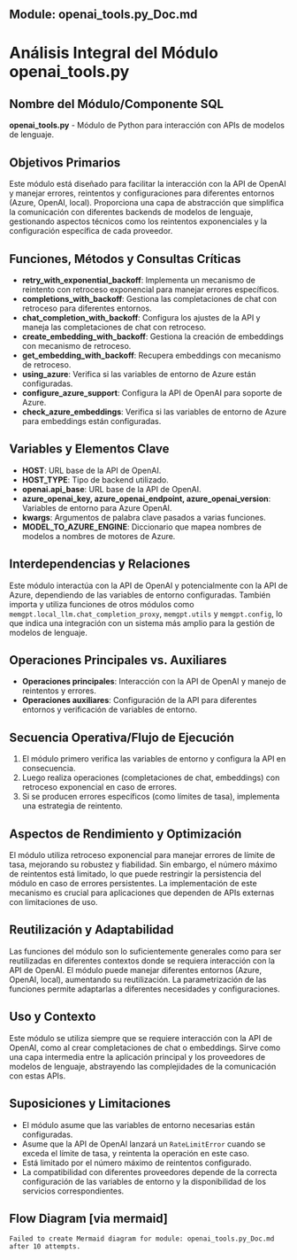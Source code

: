 ## Module: openai_tools.py_Doc.md

# Análisis Integral del Módulo openai_tools.py

## Nombre del Módulo/Componente SQL
**openai_tools.py** - Módulo de Python para interacción con APIs de modelos de lenguaje.

## Objetivos Primarios
Este módulo está diseñado para facilitar la interacción con la API de OpenAI y manejar errores, reintentos y configuraciones para diferentes entornos (Azure, OpenAI, local). Proporciona una capa de abstracción que simplifica la comunicación con diferentes backends de modelos de lenguaje, gestionando aspectos técnicos como los reintentos exponenciales y la configuración específica de cada proveedor.

## Funciones, Métodos y Consultas Críticas
- **retry_with_exponential_backoff**: Implementa un mecanismo de reintento con retroceso exponencial para manejar errores específicos.
- **completions_with_backoff**: Gestiona las completaciones de chat con retroceso para diferentes entornos.
- **chat_completion_with_backoff**: Configura los ajustes de la API y maneja las completaciones de chat con retroceso.
- **create_embedding_with_backoff**: Gestiona la creación de embeddings con mecanismo de retroceso.
- **get_embedding_with_backoff**: Recupera embeddings con mecanismo de retroceso.
- **using_azure**: Verifica si las variables de entorno de Azure están configuradas.
- **configure_azure_support**: Configura la API de OpenAI para soporte de Azure.
- **check_azure_embeddings**: Verifica si las variables de entorno de Azure para embeddings están configuradas.

## Variables y Elementos Clave
- **HOST**: URL base de la API de OpenAI.
- **HOST_TYPE**: Tipo de backend utilizado.
- **openai.api_base**: URL base de la API de OpenAI.
- **azure_openai_key, azure_openai_endpoint, azure_openai_version**: Variables de entorno para Azure OpenAI.
- **kwargs**: Argumentos de palabra clave pasados a varias funciones.
- **MODEL_TO_AZURE_ENGINE**: Diccionario que mapea nombres de modelos a nombres de motores de Azure.

## Interdependencias y Relaciones
Este módulo interactúa con la API de OpenAI y potencialmente con la API de Azure, dependiendo de las variables de entorno configuradas. También importa y utiliza funciones de otros módulos como `memgpt.local_llm.chat_completion_proxy`, `memgpt.utils` y `memgpt.config`, lo que indica una integración con un sistema más amplio para la gestión de modelos de lenguaje.

## Operaciones Principales vs. Auxiliares
- **Operaciones principales**: Interacción con la API de OpenAI y manejo de reintentos y errores.
- **Operaciones auxiliares**: Configuración de la API para diferentes entornos y verificación de variables de entorno.

## Secuencia Operativa/Flujo de Ejecución
1. El módulo primero verifica las variables de entorno y configura la API en consecuencia.
2. Luego realiza operaciones (completaciones de chat, embeddings) con retroceso exponencial en caso de errores.
3. Si se producen errores específicos (como límites de tasa), implementa una estrategia de reintento.

## Aspectos de Rendimiento y Optimización
El módulo utiliza retroceso exponencial para manejar errores de límite de tasa, mejorando su robustez y fiabilidad. Sin embargo, el número máximo de reintentos está limitado, lo que puede restringir la persistencia del módulo en caso de errores persistentes. La implementación de este mecanismo es crucial para aplicaciones que dependen de APIs externas con limitaciones de uso.

## Reutilización y Adaptabilidad
Las funciones del módulo son lo suficientemente generales como para ser reutilizadas en diferentes contextos donde se requiera interacción con la API de OpenAI. El módulo puede manejar diferentes entornos (Azure, OpenAI, local), aumentando su reutilización. La parametrización de las funciones permite adaptarlas a diferentes necesidades y configuraciones.

## Uso y Contexto
Este módulo se utiliza siempre que se requiere interacción con la API de OpenAI, como al crear completaciones de chat o embeddings. Sirve como una capa intermedia entre la aplicación principal y los proveedores de modelos de lenguaje, abstrayendo las complejidades de la comunicación con estas APIs.

## Suposiciones y Limitaciones
- El módulo asume que las variables de entorno necesarias están configuradas.
- Asume que la API de OpenAI lanzará un `RateLimitError` cuando se exceda el límite de tasa, y reintenta la operación en este caso.
- Está limitado por el número máximo de reintentos configurado.
- La compatibilidad con diferentes proveedores depende de la correcta configuración de las variables de entorno y la disponibilidad de los servicios correspondientes.
## Flow Diagram [via mermaid]
```mermaid
Failed to create Mermaid diagram for module: openai_tools.py_Doc.md after 10 attempts.
```
